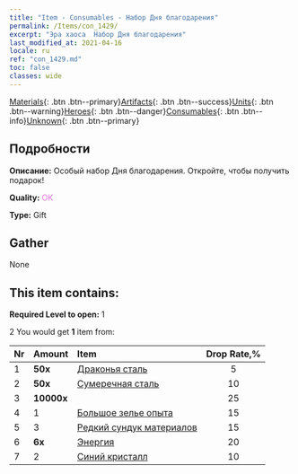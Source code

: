 ```yaml
---
title: "Item - Consumables - Набор Дня благодарения"
permalink: /Items/con_1429/
excerpt: "Эра хаоса  Набор Дня благодарения"
last_modified_at: 2021-04-16
locale: ru
ref: "con_1429.md"
toc: false
classes: wide
---
```

 [Materials](/ru/Items/){: .btn .btn--primary}[Artifacts](/ru/Items/Artifacts/){: .btn .btn--success}[Units](/ru/Items/Units/){: .btn .btn--warning}[Heroes](/ru/Items/Heroes/){: .btn .btn--danger}[Consumables](/ru/Items/Consumables/){: .btn .btn--info}[Unknown](/ru/Items/Unknown/){: .btn .btn--primary}

## Подробности
 **Описание:** Особый набор Дня благодарения. Откройте, чтобы получить подарок!

 **Quality:** <span style="color: #DA70D6">OK</span>

 **Type:** Gift

## Gather

  None

## This item contains:

 **Required Level to open:** 1

 2 You would get **1** item  from:

  | Nr | Amount |     Item    | Drop Rate,% |
  |:---|:-------|:------------|:---------:|
  | 1 |  **50x** | [Драконья сталь](/ru/Items/con_880/) | 5 | 
  | 2 |  **50x** | [Сумеречная сталь](/ru/Items/con_881/) | 10 | 
  | 3 |  **10000x** | <i class="fas fa-coins"/> | 25 | 
  | 4 | 1 | [Большое зелье опыта](/ru/Items/con_702/) | 15 | 
  | 5 | 3 | [Редкий сундук материалов](/ru/Items/con_757/) | 15 | 
  | 6 |  **6x** | [Энергия](/ru/Items/con_900/) | 20 | 
  | 7 | 2 | [Синий кристалл](/ru/Items/con_716/) | 10 | 
